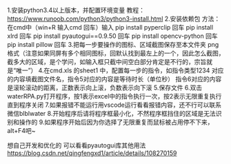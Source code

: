 1.安装python3.4以上版本，并配置环境变量
教程：https://www.runoob.com/python3/python3-install.html
2.安装依赖包
方法：在cmd中（win+R  输入cmd  回车）输入
pip install pyperclip 回车
pip install xlrd 回车
pip install pyautogui==0.9.50 回车
pip install opencv-python 回车
pip install pillow 回车
3.把每一步要操作的图标、区域截图保存至本文件夹  png格式（注意如果同屏有多个相同图标，回默认找到最左上的一个，因此怎么截图，截多大的区域，是个学问，如输入框只截中间空白部分肯定是不行的，宗旨就是“唯一”）
4.在cmd.xls 的sheet1 中，配置每一步的指令，如指令类型1234  对应的内容填截图文件名，指令5对应的内容是等待时长（单位秒） 指令6对应的内容是滚轮滚动的距离，正数表示向上滚，负数表示向下滚
5.保存文件
6.双击waterRPA.py打开程序，按1表示excel中的指令执行一次，按2表示无限重复执行直到程序关闭
7.如果报错不能运行用vscode运行看看报错内容，还不行可以联系微信blblwater
8.开始程序后请将程序框最小化，不然程序框挡住的区域是无法识别和操作的
9.如果程序开始后因为你选择了无限重复而鼠标被占用停不下来，alt+F4吧~


想自己开发和优化的  可以看看pyautogui库其他用法 https://blog.csdn.net/qingfengxd1/article/details/108270159